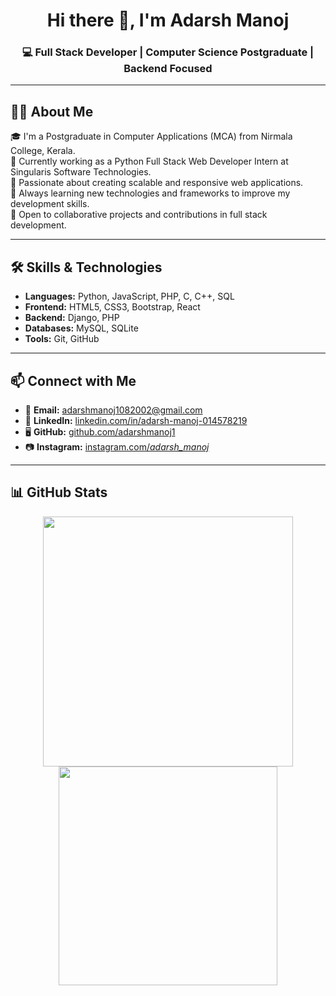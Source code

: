 <h1 align="center">Hi there 👋, I'm Adarsh Manoj</h1>
<h3 align="center">💻 Full Stack Developer | Computer Science Postgraduate | Backend Focused</h3>

---

## 🧑‍💻 About Me

🎓 I'm a Postgraduate in Computer Applications (MCA) from Nirmala College, Kerala.  
💼 Currently working as a Python Full Stack Web Developer Intern at Singularis Software Technologies.  
🚀 Passionate about creating scalable and responsive web applications.  
🌱 Always learning new technologies and frameworks to improve my development skills.  
🤝 Open to collaborative projects and contributions in full stack development.

---

## 🛠️ Skills & Technologies

- **Languages:** Python, JavaScript, PHP, C, C++, SQL  
- **Frontend:** HTML5, CSS3, Bootstrap, React  
- **Backend:** Django, PHP  
- **Databases:** MySQL, SQLite  
- **Tools:** Git, GitHub

---

## 📫 Connect with Me

- 📧 **Email:** adarshmanoj1082002@gmail.com  
- 💼 **LinkedIn:** [linkedin.com/in/adarsh-manoj-014578219](https://linkedin.com/in/adarsh-manoj-014578219)  
- 🖥️ **GitHub:** [github.com/adarshmanoj1](https://github.com/adarshmanoj1)  
- 📷 **Instagram:** [instagram.com/_adarsh_manoj_](https://instagram.com/adar.sh____)  

---

## 📊 GitHub Stats

<p align="center">
  <img src="https://github-readme-stats.vercel.app/api?username=adarshmanoj1&show_icons=true&theme=default" width="400" />
  <img src="https://github-readme-stats.vercel.app/api/top-langs/?username=adarshmanoj1&layout=compact&theme=default" width="350" />
</p>

